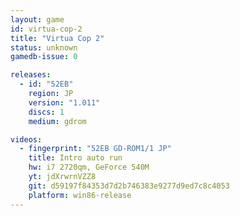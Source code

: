 ```yaml
---
layout: game
id: virtua-cop-2
title: "Virtua Cop 2"
status: unknown
gamedb-issue: 0

releases:
  - id: "52EB"
    region: JP
    version: "1.011"
    discs: 1
    medium: gdrom

videos:
  - fingerprint: "52EB GD-ROM1/1 JP"
    title: Intro auto run
    hw: i7 2720qm, GeForce 540M
    yt: jdXrwrnVZZ8
    git: d59197f84353d7d2b746383e9277d9ed7c8c4053
    platform: win86-release
---
```


